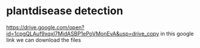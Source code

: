 # plantdisease detection
https://drive.google.com/open?id=1cpgQLAuf9xqxI7MjdASBP1ePoVMonEvA&usp=drive_copy
in this google link we can download  the files
